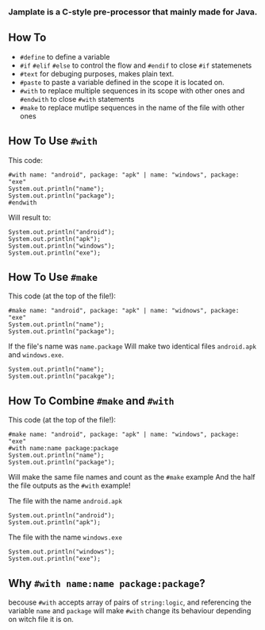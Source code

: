 ### Jamplate is a C-style pre-processor that mainly made for Java.

## How To
 - `#define` to define a variable
 - `#if` `#elif` `#else` to control the flow and `#endif` to close `#if` statemenets
 - `#text` for debuging purposes, makes plain text.
 - `#paste` to paste a variable defined in the scope it is located on. 
 - `#with` to replace multiple sequences in its scope with other ones and `#endwith` to close `#with` statements
 - `#make` to replace mutlipe sequences in the name of the file with other ones

## How To Use `#with`
 This code: 
 ```
 #with name: "android", package: "apk" | name: "windows", package: "exe"
 System.out.println("name");
 System.out.println("package");
 #endwith
 ```
 Will result to:
 ```
 System.out.println("android");
 System.out.println("apk");
 System.out.println("windows");
 System.out.println("exe");
 ```
 
## How To Use `#make`
 This code (at the top of the file!):
 ```
 #make name: "android", package: "apk" | name: "widnows", package: "exe"
 System.out.println("name");
 System.out.println("package");
 ```
 If the file's name was `name.package`
 Will make two identical files `android.apk` and `windows.exe`.
 ```
 System.out.println("name");
 System.out.println("pacakge");
 ```
 
## How To Combine `#make` and `#with`
 This code (at the top of the file!):
 ```
 #make name: "android", package: "apk" | name: "windows", package: "exe"
 #with name:name package:package
 System.out.println("name");
 System.out.println("package");
 ```
 Will make the same file names and count as the `#make` example
 And the half the file outputs as the `#with` example!
 
 The file with the name `android.apk`
 ```
 System.out.println("android");
 System.out.println("apk");
 ```
 
 The file with the name `windows.exe`
 ```
 System.out.println("windows");
 System.out.println("exe");
 ```

## Why `#with name:name package:package`?
 becouse `#with` accepts array of pairs of `string:logic`, and referencing the variable `name` and `package` will make `#with` change its behaviour depending on witch file it is on.
